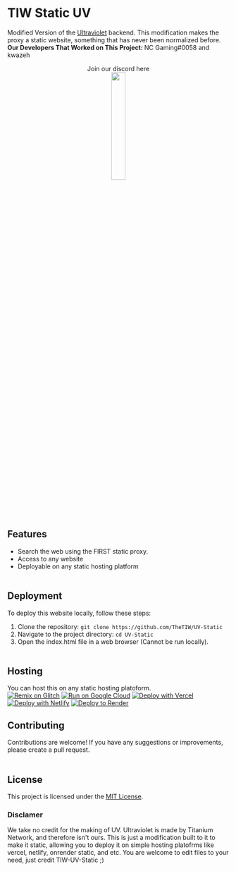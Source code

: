 # TIW Static UV

Modified Version of the <a href="https://github.com/titaniumnetwork-dev/Ultraviolet-App" target="blank">Ultraviolet</a> backend. This modification makes the proxy a static website, something that has never been normalized before. 
<br> <strong> Our Developers That Worked on This Project: </strong>
NC Gaming#0058 and kwazeh  <center> Join our discord <a href="https://discord.com/invite/XctyeqGGt4" target="_blank" style="text-decoration:none;"> here </a><br>
<a> <img src="static/logo.gif" style="width:25%; align-self:center;"> </img> </a> 
</center> <br>

## Features

- Search the web using the FIRST static proxy.
- Access to any website
- Deployable on any static hosting platform
<br><br>

## Deployment

To deploy this website locally, follow these steps:

1. Clone the repository: `git clone https://github.com/TheTIW/UV-Static`
2. Navigate to the project directory: `cd UV-Static`
3. Open the index.html file in a web browser (Cannot be run locally).
<br><br>

## Hosting

You can host this on any static hosting platoform. <br>
[![Remix on Glitch](https://binbashbanana.github.io/deploy-buttons/buttons/remade/glitch.svg)](https://glitch.com/edit/#!/import/github/TheTIW/UV-Static)
[![Run on Google Cloud](https://binbashbanana.github.io/deploy-buttons/buttons/remade/googlecloud.svg)](https://deploy.cloud.run/?git_repo=https://github.com/TheTIW/UV-Static)
[![Deploy with Vercel](https://binbashbanana.github.io/deploy-buttons/buttons/remade/vercel.svg)](https://vercel.com/new/clone?repository-url=https://github.com/TheTIW/UV-Static) 
[![Deploy with Netlify](https://binbashbanana.github.io/deploy-buttons/buttons/remade/netlify.svg)](https://app.netlify.com/start/deploy?repository=https://github.com/wakmail/UV-Static)
[![Deploy to Render](https://binbashbanana.github.io/deploy-buttons/buttons/remade/render.svg)](https://render.com/deploy?repo=https://github.com/TheTIW/UV-Static)
## Contributing

Contributions are welcome! If you have any suggestions or improvements, please create a pull request.
<br><br>
## License

This project is licensed under the [MIT License](LICENSE).


### Disclamer
We take no credit for the making of UV. Ultraviolet is made by Titanium Network, and therefore isn't ours. This is just a modification built to it to make it static, allowing you to deploy it on simple hosting platofrms like vercel, netlify, onrender static, and etc. You are welcome to edit files to your need, just credit TIW-UV-Static ;)

